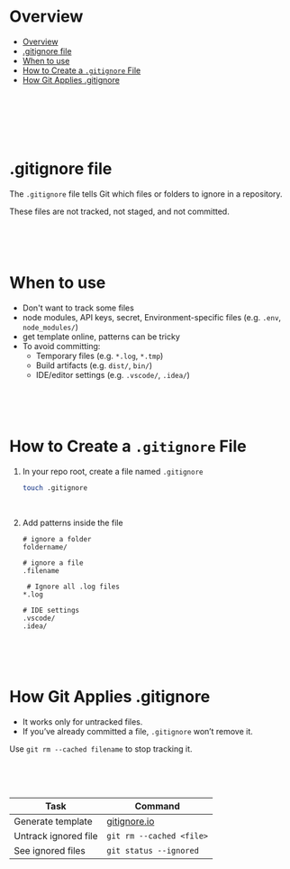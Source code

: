 # Overview

- [Overview](#overview)
- [.gitignore file](#gitignore-file)
- [When to use](#when-to-use)
- [How to Create a `.gitignore` File](#how-to-create-a-gitignore-file)
- [How Git Applies .gitignore](#how-git-applies-gitignore)

&nbsp;

&nbsp;

&nbsp;

# .gitignore file

The `.gitignore` file tells Git which files or folders to ignore in a repository.

These files are not tracked, not staged, and not committed.

&nbsp;

&nbsp;

# When to use

- Don't want to track some files
- node modules, API keys, secret, Environment-specific files (e.g. `.env`, `node_modules/`)
- get template online, patterns can be tricky
- To avoid committing:
  - Temporary files (e.g. `*.log`, `*.tmp`)
  - Build artifacts (e.g. `dist/`, `bin/`)
  - IDE/editor settings (e.g. `.vscode/`, `.idea/`)

&nbsp;

&nbsp;

# How to Create a `.gitignore` File

1. In your repo root, create a file named `.gitignore`

   ```bash
   touch .gitignore
   ```

&nbsp;

2. Add patterns inside the file

   ```gitignore
   # ignore a folder
   foldername/

   # ignore a file
   .filename

    # Ignore all .log files
   *.log

   # IDE settings
   .vscode/
   .idea/
   ```

&nbsp;

&nbsp;

# How Git Applies .gitignore

- It works only for untracked files.
- If you’ve already committed a file, `.gitignore` won’t remove it.

Use `git rm --cached filename` to stop tracking it.

&nbsp;

&nbsp;

| Task                 | Command                                                     |
| -------------------- | ----------------------------------------------------------- |
| Generate template    | [gitignore.io](https://www.toptal.com/developers/gitignore) |
| Untrack ignored file | `git rm --cached <file>`                                    |
| See ignored files    | `git status --ignored`                                      |

&nbsp;

&nbsp;

&nbsp;

&nbsp;

&nbsp;
